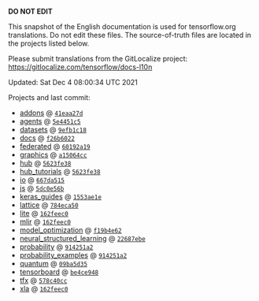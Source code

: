 __DO NOT EDIT__

This snapshot of the English documentation is used for tensorflow.org
translations. Do not edit these files. The source-of-truth files are located in
the projects listed below.

Please submit translations from the GitLocalize project: https://gitlocalize.com/tensorflow/docs-l10n

Updated: Sat Dec  4 08:00:34 UTC 2021

Projects and last commit:

- [addons](https://github.com/tensorflow/addons/tree/master/docs) @ <a href='https://github.com/tensorflow/addons/commit/41eaa27d49025c02bfe9520d5e63e1f01a782ddf'><code>41eaa27d</code></a>
- [agents](https://github.com/tensorflow/agents/tree/master/docs) @ <a href='https://github.com/tensorflow/agents/commit/5e4451c58b7e902514d6e3a3dbcba175ac066ddc'><code>5e4451c5</code></a>
- [datasets](https://github.com/tensorflow/datasets/tree/master/docs) @ <a href='https://github.com/tensorflow/datasets/commit/9efb1c18b2552b471d4f683c6c83aa84bff8101e'><code>9efb1c18</code></a>
- [docs](https://github.com/tensorflow/docs/tree/master/site/en) @ <a href='https://github.com/tensorflow/docs/commit/f26b60228457f016fa15ffa042ba9b4f525ec04c'><code>f26b6022</code></a>
- [federated](https://github.com/tensorflow/federated/tree/main/docs) @ <a href='https://github.com/tensorflow/federated/commit/60192a19e3fa911fb154e4be21044d8a2060c115'><code>60192a19</code></a>
- [graphics](https://github.com/tensorflow/graphics/tree/master/tensorflow_graphics/g3doc) @ <a href='https://github.com/tensorflow/graphics/commit/a15064cc9f9626327e3992d20b64d83668452692'><code>a15064cc</code></a>
- [hub](https://github.com/tensorflow/hub/tree/master/docs) @ <a href='https://github.com/tensorflow/hub/commit/5623fe3877387c007cf2abf59c97918a97c7e674'><code>5623fe38</code></a>
- [hub_tutorials](https://github.com/tensorflow/hub/tree/master/examples/colab) @ <a href='https://github.com/tensorflow/hub/commit/5623fe3877387c007cf2abf59c97918a97c7e674'><code>5623fe38</code></a>
- [io](https://github.com/tensorflow/io/tree/master/docs) @ <a href='https://github.com/tensorflow/io/commit/667da515b77c7e7b7266d82540b4d5278936d65c'><code>667da515</code></a>
- [js](https://github.com/tensorflow/tfjs-website/tree/master/docs) @ <a href='https://github.com/tensorflow/tfjs-website/commit/5dc0e56b49ce2138479de36c315ca0e81671ff94'><code>5dc0e56b</code></a>
- [keras_guides](https://github.com/tensorflow/docs/tree/snapshot-keras/site/en/guide/keras) @ <a href='https://github.com/tensorflow/docs/commit/1553ae1e4a149be71703e2ee60173b3d1e0e8c00'><code>1553ae1e</code></a>
- [lattice](https://github.com/tensorflow/lattice/tree/master/docs) @ <a href='https://github.com/tensorflow/lattice/commit/784eca50cbdfedf39f183cc7d298c9fe376b69c0'><code>784eca50</code></a>
- [lite](https://github.com/tensorflow/tensorflow/tree/master/tensorflow/lite/g3doc) @ <a href='https://github.com/tensorflow/tensorflow/commit/162feec026f92943ef11b77369184c6b771617c0'><code>162feec0</code></a>
- [mlir](https://github.com/tensorflow/tensorflow/tree/master/tensorflow/compiler/mlir/g3doc) @ <a href='https://github.com/tensorflow/tensorflow/commit/162feec026f92943ef11b77369184c6b771617c0'><code>162feec0</code></a>
- [model_optimization](https://github.com/tensorflow/model-optimization/tree/master/tensorflow_model_optimization/g3doc) @ <a href='https://github.com/tensorflow/model-optimization/commit/f19b4e62eab4d3ab480759eab5096670caae34f9'><code>f19b4e62</code></a>
- [neural_structured_learning](https://github.com/tensorflow/neural-structured-learning/tree/master/g3doc) @ <a href='https://github.com/tensorflow/neural-structured-learning/commit/22687ebe125307d1c79a540c48a2c24d66aa8414'><code>22687ebe</code></a>
- [probability](https://github.com/tensorflow/probability/tree/main/tensorflow_probability/g3doc) @ <a href='https://github.com/tensorflow/probability/commit/914251a2150eb7dd9448b9ee71a31fd93b1b9da4'><code>914251a2</code></a>
- [probability_examples](https://github.com/tensorflow/probability/tree/main/tensorflow_probability/examples/jupyter_notebooks) @ <a href='https://github.com/tensorflow/probability/commit/914251a2150eb7dd9448b9ee71a31fd93b1b9da4'><code>914251a2</code></a>
- [quantum](https://github.com/tensorflow/quantum/tree/master/docs) @ <a href='https://github.com/tensorflow/quantum/commit/09ba5d35b082d8229458522471a0c1ca8b77198d'><code>09ba5d35</code></a>
- [tensorboard](https://github.com/tensorflow/tensorboard/tree/master/docs) @ <a href='https://github.com/tensorflow/tensorboard/commit/be4ce9483766a7c9ca177d75039ce2f6c26d8cc4'><code>be4ce948</code></a>
- [tfx](https://github.com/tensorflow/tfx/tree/master/docs) @ <a href='https://github.com/tensorflow/tfx/commit/578c40cc23d5dd661826f5ed0e16db58479db1b4'><code>578c40cc</code></a>
- [xla](https://github.com/tensorflow/tensorflow/tree/master/tensorflow/compiler/xla/g3doc) @ <a href='https://github.com/tensorflow/tensorflow/commit/162feec026f92943ef11b77369184c6b771617c0'><code>162feec0</code></a>

